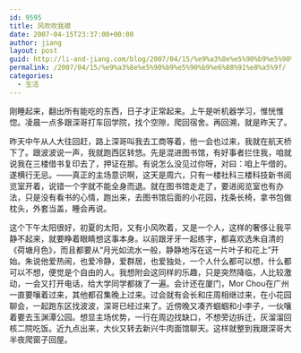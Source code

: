```yaml
---
id: 9595
title: 风吹吹我襟
date: 2007-04-15T23:37:00+00:00
author: jiang
layout: post
guid: http://li-and-jiang.com/blog/2007/04/15/%e9%a3%8e%e5%90%b9%e5%90%b9%e6%88%91%e8%a5%9f/
permalink: /2007/04/15/%e9%a3%8e%e5%90%b9%e5%90%b9%e6%88%91%e8%a5%9f/
categories:
  - 生活
---
```

刚睡起来，翻出所有能吃的东西，日子才正常起来。上午是听机器学习，惟恍惟惚。凌晨一点多跟深哥打车回学院，找个空隙，爬回宿舍。再回溯，就是昨天了。 

昨天中午从人大往回赶，路上深哥叫我去工商等着，他一会也过来，我就在航天桥下了。跟波波说一声，我就跑西区转悠。先是混进图书馆，有好事者拦住我，咱就说我在三楼借书复印去了，押证在那。有说怎么没见过你呀，对曰：咱上午借的。遂横行无忌。——真正的主场意识啊，这天是周六，只有一楼社科三楼科技新书阅览室开着，说错一个字就不能全身而退。就在图书馆走走了，要进阅览室也有办法，只是没有看书的心情，跑出来，去图书馆后面的小花园，找条长椅，拿书包做枕头，外套当盖，睡会再说。 

这个下午太阳很好，初夏的太阳，又有小风吹着，又是一个人，这样的奢侈让我平静不起来，就要睁着眼睛想这事本身。以前跟牙牙一起练字，都喜欢选朱自清的《荷塘月色》，而且都要从“月光如流水一般，静静地泻在这一片叶子和花上”开始。朱说他爱热闹，也爱冷静，爱群居，也爱独处，一个人什么都可以想，什么都可以不想，便觉是个自由的人。我想附会这同样的乐趣，只是突然降临，人比较激动，一会又打开电话，给大学同学都拨了一遍。会计还在厦门，Mor Chou在广州一直要嚷着过来，其他都召集晚上过来。过会就有会长和庄周相继过来，在小花园聊会，一起跑东区找波波，深哥已经过来了。近傍晚又凑齐蝈蝈和小李子，一伙嚷着要去玉渊潭公园。想显主场优势，一行在周边找缺口，不想旁边拆迁，灰溜溜回核二院吃饭。近九点出来，大伙又转去新兴牛肉面馆聊天。这样就整到我跟深哥大半夜爬窗子回屋。